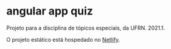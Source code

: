 # angular app quiz

Projeto para a disciplina de tópicos especiais, da UFRN. 2021.1.

O projeto estático está hospedado no [Netlify](https://angularquizapp.netlify.app/).